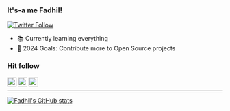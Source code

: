 ### It's-a me Fadhil!

[![Twitter Follow](https://img.shields.io/badge/follow%20me%20on-twitter!-blue?style=for-the-badge&logo=twitter)](https://twitter.com/FadhilRasyidin)

- 📚 Currently learning everything
- 🥅 2024 Goals: Contribute more to Open Source projects

### Hit follow

[<img align="left" alt="codeSTACKr | Twitter" width="22px" src="https://cdn.jsdelivr.net/npm/simple-icons@v3/icons/twitter.svg" />][twitter]
[<img align="left" alt="codeSTACKr | LinkedIn" width="22px" src="https://cdn.jsdelivr.net/npm/simple-icons@v3/icons/linkedin.svg" />][linkedin]
[<img align="left" alt="codeSTACKr | Instagram" width="22px" src="https://cdn.jsdelivr.net/npm/simple-icons@v3/icons/instagram.svg" />][instagram]

<br />

---

[![Fadhil's GitHub stats](https://github-readme-stats.vercel.app/api?username=FadhilRasyidin)](https://github.com/anuraghazra/github-readme-stats)


[twitter]: https://twitter.com/FadhilRasyidin
[instagram]: https://www.instagram.com/fadhilrasyidin
[linkedin]: https://www.linkedin.com/in/fadhilrp
